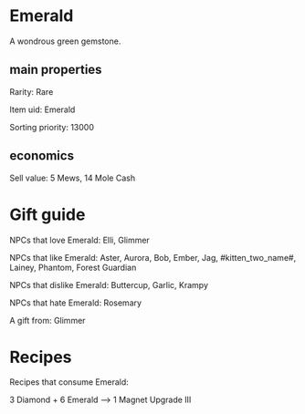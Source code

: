 # Emerald

A wondrous green gemstone.

## main properties

Rarity: Rare

Item uid: Emerald

Sorting priority: 13000

## economics

Sell value: 5 Mews, 14 Mole Cash

# Gift guide

NPCs that love Emerald: Elli, Glimmer

NPCs that like Emerald: Aster, Aurora, Bob, Ember, Jag, #kitten_two_name#, Lainey, Phantom, Forest Guardian

NPCs that dislike Emerald: Buttercup, Garlic, Krampy

NPCs that hate Emerald: Rosemary

A gift from: Glimmer

# Recipes

Recipes that consume Emerald:

3 Diamond + 6 Emerald --> 1 Magnet Upgrade III